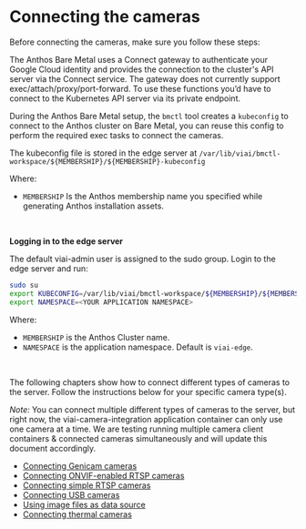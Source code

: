 # Connecting the cameras

Before connecting the cameras, make sure you follow these steps:

The Anthos Bare Metal uses a Connect gateway to authenticate your Google Cloud identity and provides the connection to the cluster's API server via the Connect service. The gateway does not currently support exec/attach/proxy/port-forward. To use these functions you’d have to connect to the Kubernetes API server via its private endpoint.

During the Anthos Bare Metal setup, the `bmctl` tool creates a `kubeconfig` to connect to the Anthos cluster on Bare Metal, you can reuse this config to perform the required exec tasks to connect the cameras.

The kubeconfig file is stored in the edge server at `/var/lib/viai/bmctl-workspace/${MEMBERSHIP}/${MEMBERSHIP}-kubeconfig`

Where:
* `MEMBERSHIP` Is the Anthos membership name you specified while generating Anthos installation assets.

<br>

__Logging in to the edge server__

The default viai-admin user is assigned to the sudo group. Login to the edge server and run:

```bash
sudo su
export KUBECONFIG=/var/lib/viai/bmctl-workspace/${MEMBERSHIP}/${MEMBERSHIP}-kubeconfig
export NAMESPACE=<YOUR APPLICATION NAMESPACE>
```

Where:
* `MEMBERSHIP` is the Anthos Cluster name.
* `NAMESPACE` is the application namespace. Default is `viai-edge`.

<br>

The following chapters show how to connect different types of cameras to the server. Follow the instructions below for your specific camera type(s).

_Note:_ You can connect multiple different types of cameras to the server, but right now, the viai-camera-integration application container can only use one camera at a time. We are testing running multiple camera client containers & connected cameras simultaneously and will update this document accordingly.

* [Connecting Genicam cameras](./connectinggenicam.md)
* [Connecting ONVIF-enabled RTSP cameras](./connectingonvif.md)
* [Connecting simple RTSP cameras](./connectingrtsp.md)
* [Connecting USB cameras](./connectingusb.md)
* [Using image files as data source](./connectingfiles.md)
* [Connecting thermal cameras](./connectingthermal.md)

